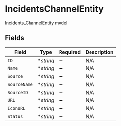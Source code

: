 # IncidentsChannelEntity

Incidents_ChannelEntity model


## Fields

| Field              | Type               | Required           | Description        |
| ------------------ | ------------------ | ------------------ | ------------------ |
| `ID`               | **string*          | :heavy_minus_sign: | N/A                |
| `Name`             | **string*          | :heavy_minus_sign: | N/A                |
| `Source`           | **string*          | :heavy_minus_sign: | N/A                |
| `SourceName`       | **string*          | :heavy_minus_sign: | N/A                |
| `SourceID`         | **string*          | :heavy_minus_sign: | N/A                |
| `URL`              | **string*          | :heavy_minus_sign: | N/A                |
| `IconURL`          | **string*          | :heavy_minus_sign: | N/A                |
| `Status`           | **string*          | :heavy_minus_sign: | N/A                |